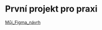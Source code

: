 # První projekt pro praxi

[Můj_Figma_návrh](https://www.figma.com/file/OIejTvjNXGPIxhVpZ3RgnF/Jech_4Pproject?node-id=0%3A1&t=FsYkuISFpm9t6rpY-1)
